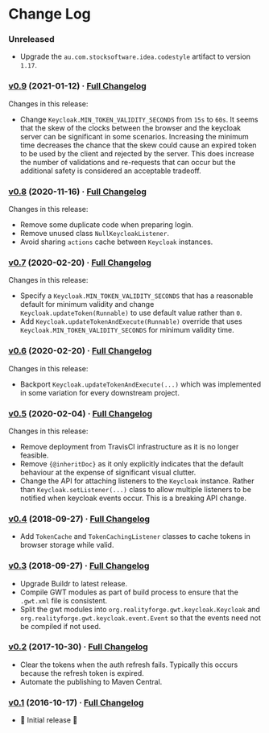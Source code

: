 # Change Log

### Unreleased

* Upgrade the `au.com.stocksoftware.idea.codestyle` artifact to version `1.17`.

### [v0.9](https://github.com/realityforge/gwt-keycloak/tree/v0.9) (2021-01-12) · [Full Changelog](https://github.com/realityforge/gwt-keycloak/compare/v0.8...v0.9)

Changes in this release:

* Change `Keycloak.MIN_TOKEN_VALIDITY_SECONDS` from `15s` to `60s`. It seems that the skew of the clocks between the browser and the keycloak server can be significant in some scenarios. Increasing the minimum time decreases the chance that the skew could cause an expired token to be used by the client and rejected by the server. This does increase the number of validations and re-requests that can occur but the additional safety is considered an acceptable tradeoff.

### [v0.8](https://github.com/realityforge/gwt-keycloak/tree/v0.8) (2020-11-16) · [Full Changelog](https://github.com/realityforge/gwt-keycloak/compare/v0.7...v0.8)

Changes in this release:

* Remove some duplicate code when preparing login.
* Remove unused class `NullKeycloakListener`.
* Avoid sharing `actions` cache between `Keycloak` instances.

### [v0.7](https://github.com/realityforge/gwt-keycloak/tree/v0.7) (2020-02-20) · [Full Changelog](https://github.com/realityforge/gwt-keycloak/compare/v0.6...v0.7)

Changes in this release:

* Specify a `Keycloak.MIN_TOKEN_VALIDITY_SECONDS` that has a reasonable default for minimum validity and change `Keycloak.updateToken(Runnable)` to use default value rather than `0`.
* Add `Keycloak.updateTokenAndExecute(Runnable)` override that uses `Keycloak.MIN_TOKEN_VALIDITY_SECONDS` for minimum validity time.

### [v0.6](https://github.com/realityforge/gwt-keycloak/tree/v0.6) (2020-02-20) · [Full Changelog](https://github.com/realityforge/gwt-keycloak/compare/v0.5...v0.6)

Changes in this release:

* Backport `Keycloak.updateTokenAndExecute(...)` which was implemented in some variation for every downstream project.

### [v0.5](https://github.com/realityforge/gwt-keycloak/tree/v0.5) (2020-02-04) · [Full Changelog](https://github.com/realityforge/gwt-keycloak/compare/v0.4...v0.5)

Changes in this release:

* Remove deployment from TravisCI infrastructure as it is no longer feasible.
* Remove `{@inheritDoc}` as it only explicitly indicates that the default behaviour at the expense of significant visual clutter.
* Change the API for attaching listeners to the `Keycloak` instance. Rather than `Keycloak.setListener(...)` class to allow multiple listeners to be notified when keycloak events occur. This is a breaking API change.

### [v0.4](https://github.com/realityforge/gwt-keycloak/tree/v0.4) (2018-09-27) · [Full Changelog](https://github.com/realityforge/gwt-keycloak/compare/v0.3...v0.4)

* Add `TokenCache` and `TokenCachingListener` classes to cache tokens in browser storage while valid.

### [v0.3](https://github.com/realityforge/gwt-keycloak/tree/v0.3) (2018-09-27) · [Full Changelog](https://github.com/realityforge/gwt-keycloak/compare/v0.2...v0.3)

* Upgrade Buildr to latest release.
* Compile GWT modules as part of build process to ensure that the `.gwt.xml` file is consistent.
* Split the gwt modules into `org.realityforge.gwt.keycloak.Keycloak` and
  `org.realityforge.gwt.keycloak.event.Event` so that the events need not be compiled if not used.

### [v0.2](https://github.com/realityforge/gwt-keycloak/tree/v0.2) (2017-10-30) · [Full Changelog](https://github.com/realityforge/gwt-keycloak/compare/v0.1...v0.2)

* Clear the tokens when the auth refresh fails. Typically this occurs because the refresh token is expired.
* Automate the publishing to Maven Central.

### [v0.1](https://github.com/realityforge/gwt-keycloak/tree/v0.1) (2016-10-17) · [Full Changelog](https://github.com/realityforge/gwt-keycloak/compare/19886f6367309d0e84d03424b3dc5b6b98e77669...v0.1)

* ‎🎉 Initial release ‎🎉
